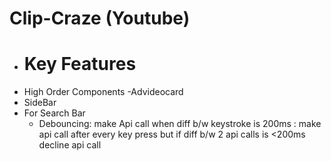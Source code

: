 # Clip-Craze (Youtube)
- # Key Features
- High Order Components -Advideocard
- SideBar 
- For Search Bar 
    - Debouncing: make Api call when diff b/w keystroke is 200ms
                : make api call after every key press but if diff b/w 2 api calls is <200ms decline api call

